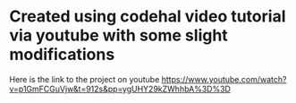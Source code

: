 # Created using codehal video tutorial via youtube with some slight modifications
Here is the link to the project on youtube https://www.youtube.com/watch?v=p1GmFCGuVjw&t=912s&pp=ygUHY29kZWhhbA%3D%3D
